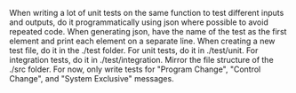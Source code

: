 When writing a lot of unit tests on the same function to test different inputs and outputs, do it programmatically using json where possible to avoid repeated code.
When generating json, have the name of the test as the first element and print each element on a separate line.
When creating a new test file, do it in the ./test folder. For unit tests, do it in ./test/unit. For integration tests, do it in ./test/integration. Mirror the file structure of the ./src folder.
For now, only write tests for "Program Change", "Control Change", and "System Exclusive" messages.